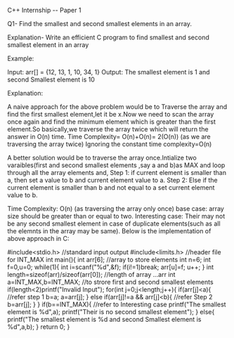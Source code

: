 
C++ Internship -- Paper 1
   
   
   
Q1- Find the smallest and second smallest elements in an array.

Explanation- Write an efficient C program to find smallest and second smallest element in an array

Example:

Input: arr[] = {12, 13, 1, 10, 34, 1}
Output: The smallest element is 1 and
second Smallest element is 10
  

Explanation:
 
 A naive approach for the above problem would be to Traverse the array and find the first smallest element,let it be x.Now we need to scan the array once again and find the minimum element which is greater than the first element.So basically,we traverse the array twice which will return the answer in O(n) time.
 Time Complexity= O(n)+O(n)= 2(O(n)) (as we are traversing the array twice)
                  Ignoring the constant time complexity=O(n)
 
 A better solution would be to traverse the array once.Intialize two varaibles(first and second smallest elements ,say a and b)as MAX and loop through all the array elements and,
 Step 1:  if current element is smaller than a, then set a value to b and current element value to a. 
 Step 2:  Else if the current element is smaller than b and not equal to a set current element value to b.

 Time Complexity: O(n) (as traversing the array only once)
 base case: array size should be greater than or equal to two.
 Interesting case: Their may not be any second smallest element in case of duplicate elements(such as all the elemnts in the array may be same).
 Below is the implementation of above approach in C:
 
  
 
 #include<stdio.h>   //standard input output
 #include<limits.h>  //header file for INT_MAX
 int main(){
    int arr[6];  //array to store elements
    int n=6;
    int f=0,u=0;
    while(1){
        int i=scanf("%d",&f);
        if(i!=1)break;
        arr[u]=f;
        u++;
    }
    int length=sizeof(arr)/sizeof(arr[0]);  //length of array ...arr
    int a=INT_MAX,b=INT_MAX; //to strore first and second smallest elements
    if(length<2)printf("Invalid Input");
    for(int j=0;j<length;j++){
        if(arr[j]<a){  //refer step 1
            b=a;
            a=arr[j];
        }
        else if(arr[j]!=a && arr[j]<b){  //refer Step 2
            b=arr[j];
        }
    }
    if(b==INT_MAX){ //refer to Interesting case
        printf("The smallest element is %d",a);
        printf("Their is no second smallest element");
    }
    else{
        printf("The smallest element is %d and second Smallest element is %d",a,b);
        }
    return 0;
  }
       
       
       
      
            
